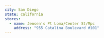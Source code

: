 ```yaml
---
city: San Diego
state: california
stores:
  - name: Jensen's Pt Loma/Center St/Mpc
    address: "955 Catalina Boulevard #101"
---
```

